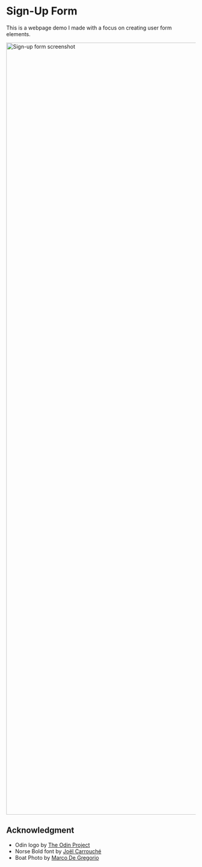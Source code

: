 # Sign-Up Form 
This is a webpage demo I made with a focus on creating user form elements.

<img width="3492" height="2053" alt="Sign-up form screenshot" src="https://github.com/user-attachments/assets/694aa779-8572-4291-9d1b-88af8d403920" />


## Acknowledgment
- Odin logo by [The Odin Project](https://www.theodinproject.com/)
- Norse Bold font by [Joël Carrouché](https://www.joelcarrouche.com/fonts/norse#NaN)
- Boat Photo by [Marco De Gregorio](https://unsplash.com/photos/a-boat-sitting-on-top-of-a-beach-next-to-a-body-of-water-7MpUE1Y1C58)
      
